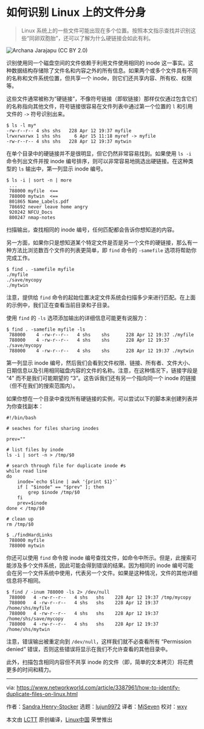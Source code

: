 [#]: collector: (lujun9972)
[#]: translator: (MjSeven)
[#]: reviewer: (wxy)
[#]: publisher: (wxy)
[#]: url: (https://linux.cn/article-10777-1.html)
[#]: subject: (How to identify duplicate files on Linux)
[#]: via: (https://www.networkworld.com/article/3387961/how-to-identify-duplicate-files-on-linux.html#tk.rss_all)
[#]: author: (Sandra Henry-Stocker https://www.networkworld.com/author/Sandra-Henry_Stocker/)

如何识别 Linux 上的文件分身
======

> Linux 系统上的一些文件可能出现在多个位置。按照本文指示查找并识别这些“同卵双胞胎”，还可以了解为什么硬链接会如此有利。
 
![Archana Jarajapu \(CC BY 2.0\)][1]

识别使用同一个磁盘空间的文件依赖于利用文件使用相同的 inode 这一事实。这种数据结构存储除了文件名和内容之外的所有信息。如果两个或多个文件具有不同的名称和文件系统位置，但共享一个 inode，则它们还共享内容、所有权、权限等。

这些文件通常被称为“硬链接”，不像符号链接（即软链接）那样仅仅通过包含它们的名称指向其他文件，符号链接很容易在文件列表中通过第一个位置的 `l` 和引用文件的 `->` 符号识别出来。

```
$ ls -l my*
-rw-r--r-- 4 shs shs   228 Apr 12 19:37 myfile
lrwxrwxrwx 1 shs shs     6 Apr 15 11:18 myref -> myfile
-rw-r--r-- 4 shs shs   228 Apr 12 19:37 mytwin
```

在单个目录中的硬链接并不是很明显，但它仍然非常容易找到。如果使用 `ls -i` 命令列出文件并按 inode 编号排序，则可以非常容易地挑选出硬链接。在这种类型的 `ls` 输出中，第一列显示 inode 编号。

```
$ ls -i | sort -n | more
 ...
 788000 myfile  <==
 788000 mytwin  <==
 801865 Name_Labels.pdf
 786692 never leave home angry
 920242 NFCU_Docs
 800247 nmap-notes
```

扫描输出，查找相同的 inode 编号，任何匹配都会告诉你想知道的内容。 

另一方面，如果你只是想知道某个特定文件是否是另一个文件的硬链接，那么有一种方法比浏览数百个文件的列表更简单，即 `find` 命令的 `-samefile` 选项将帮助你完成工作。

```
$ find . -samefile myfile
./myfile
./save/mycopy
./mytwin
```

注意，提供给 `find` 命令的起始位置决定文件系统会扫描多少来进行匹配。在上面的示例中，我们正在查看当前目录和子目录。

使用 `find` 的 `-ls` 选项添加输出的详细信息可能更有说服力：

```
$ find . -samefile myfile -ls
 788000    4 -rw-r--r--   4 shs    shs      228 Apr 12 19:37 ./myfile
 788000    4 -rw-r--r--   4 shs    shs      228 Apr 12 19:37 ./save/mycopy
 788000    4 -rw-r--r--   4 shs    shs      228 Apr 12 19:37 ./mytwin
```

第一列显示 inode 编号，然后我们会看到文件权限、链接、所有者、文件大小、日期信息以及引用相同磁盘内容的文件的名称。注意，在这种情况下，链接字段是 “4” 而不是我们可能期望的 “3”。这告诉我们还有另一个指向同一个 inode 的链接（但不在我们的搜索范围内）。

如果你想在一个目录中查找所有硬链接的实例，可以尝试以下的脚本来创建列表并为你查找副本：

```
#!/bin/bash

# seaches for files sharing inodes

prev=""

# list files by inode
ls -i | sort -n > /tmp/$0

# search through file for duplicate inode #s
while read line
do
    inode=`echo $line | awk '{print $1}'`
    if [ "$inode" == "$prev" ]; then
        grep $inode /tmp/$0
    fi
    prev=$inode
done < /tmp/$0

# clean up
rm /tmp/$0
```

```
$ ./findHardLinks
 788000 myfile
 788000 mytwin
```

你还可以使用 `find` 命令按 inode 编号查找文件，如命令中所示。但是，此搜索可能涉及多个文件系统，因此可能会得到错误的结果。因为相同的 inode 编号可能会在另一个文件系统中使用，代表另一个文件。如果是这种情况，文件的其他详细信息将不相同。

```
$ find / -inum 788000 -ls 2> /dev/null
 788000   4 -rw-r--r--   4 shs   shs    228 Apr 12 19:37 /tmp/mycopy
 788000   4 -rw-r--r--   4 shs   shs    228 Apr 12 19:37 /home/shs/myfile
 788000   4 -rw-r--r--   4 shs   shs    228 Apr 12 19:37 /home/shs/save/mycopy
 788000   4 -rw-r--r--   4 shs   shs    228 Apr 12 19:37 /home/shs/mytwin
```

注意，错误输出被重定向到 `/dev/null`，这样我们就不必查看所有 “Permission denied” 错误，否则这些错误将显示在我们不允许查看的其他目录中。

此外，扫描包含相同内容但不共享 inode 的文件（即，简单的文本拷贝）将花费更多的时间和精力。

--------------------------------------------------------------------------------

via: https://www.networkworld.com/article/3387961/how-to-identify-duplicate-files-on-linux.html

作者：[Sandra Henry-Stocker][a]
选题：[lujun9972][b]
译者：[MjSeven](https://github.com/MjSeven)
校对：[wxy](https://github.com/wxy)

本文由 [LCTT](https://github.com/LCTT/TranslateProject) 原创编译，[Linux中国](https://linux.cn/) 荣誉推出

[a]: https://www.networkworld.com/author/Sandra-Henry_Stocker/
[b]: https://github.com/lujun9972
[1]: https://images.idgesg.net/images/article/2019/04/reflections-candles-100793651-large.jpg
[2]: https://www.networkworld.com/article/3242170/linux/invaluable-tips-and-tricks-for-troubleshooting-linux.html
[3]: https://www.facebook.com/NetworkWorld/
[4]: https://www.linkedin.com/company/network-world
